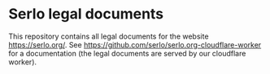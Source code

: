 # Serlo legal documents

This repository contains all legal documents for the website https://serlo.org/.
See https://github.com/serlo/serlo.org-cloudflare-worker for a documentation
(the legal documents are served by our cloudflare worker).
